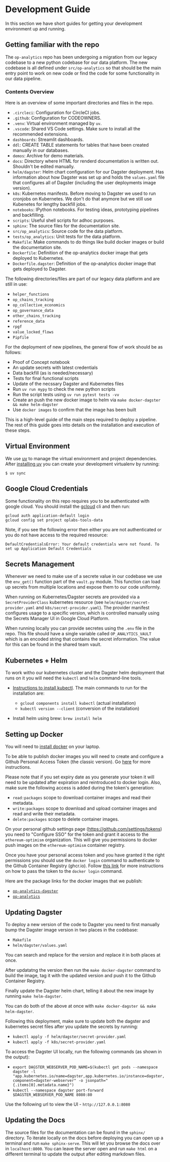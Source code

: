 # Development Guide

In this section we have short guides for getting your development environment up and running.


## Getting familiar with the repo

The `op-analytics` repo has been undergoing a migration from our legacy codebase to a new
python codebase for our data platform. The new codebase is all defined under `src/op-analytics`
so that should be the main entry point to work on new code or find the code for some
functionality in our data pipeline.

### Contents Overview

Here is an overview of some important directories and files in the repo.

- `.circleci`: Configuration for CircleCI jobs.
- `.github`: Configuration for CODEOWNERS.
- `.venv`: Virtual environment managed by `uv`.
- `.vscode`: Shared VS Code settings. Make sure to install all the recommended extensions.
- `dashboards`: Streamlit dashboards.
- `ddl`: CREATE TABLE statements for tables that have been created manually in our databases.
- `demos`: Archive for demo materials.
- `docs`: Directory where HTML for renderd documentation is written out. Shouldn't be edited manually.
- `helm/dagster`: Helm chart configuration for our Dagster deployment. Has information about how Dagster was
   set up and holds the `values.yaml` file that configures all of Dagster (including the user deployments image version).
- `k8s`: Kubernetes manifests. Before moving to Dagster we used to run cronjobs on Kubernetes. We don't do that anymore
   but we still use Kubenetes for lengthy backfill jobs.
- `notebooks`: IPython notebooks. For testing ideas, prototyping pipelines and backfilling.
- `scripts`: Useful shell scripts for adhoc purposes.
- `sphinx`: The source files for the documentation site.
- `src/op_analytics`: Source code for the data platform.
- `tests/op_analytics`: Unit tests for the data platform.
- `Makefile`: Make commands to do things like build docker images or build the documentation site.
- `Dockerfile`: Definition of the op-analytics docker image that gets deployed to Kubernetes.
- `Dockerfile.dagster`: Definition of the op-analytics docker image that gets deployed to Dagster.


The following directories/files are part of our legacy data platform and are still in use:

- `helper_functions`
- `op_chains_tracking`
- `op_collective_economics`
- `op_governance_data`
- `other_chains_tracking`
- `reference_data`
- `rpgf`
- `value_locked_flows`
- `Pipfile`

For the deployment of new pipelines, the general flow of work should be as follows:
- Proof of Concept notebook
- An update secrets with latest credentials
- Data backfill (as is needed/necessary)
- Tests for final functional scripts
- Update of the necssary Dagster and Kubernetes files
- Run  `uv run mypy` to check the new python scripts
- Run the script tests using `uv run pytest tests -vv`
- Create an push the new docker image to helm via `make docker-dagster && make helm-dagster`
- Use `docker images` to confirm that the image has been built

This is a high-level guide of the main steps required to deploy a pipeline. The rest of this guide goes into details on the installation and execution of these steps.

## Virtual Environment

We use [uv](https://docs.astral.sh/uv/) to manage the virtual environment and project dependencies.
After [installing uv](https://docs.astral.sh/uv/getting-started/installation/#standalone-installer)
you can create your development virtualenv by running:
```
$ uv sync
```


## Google Cloud Credentials

Some functionality on this repo requires you to be authenticated with google cloud. You should
install the [gcloud](https://cloud.google.com/sdk/docs/install) cli and then run:
```
gcloud auth application-default login
gcloud config set project oplabs-tools-data
```

Note, if you see the following error then either you are not authenticated or you do not have
access to the required resource:
```
DefaultCredentialsError: Your default credentials were not found. To set up Application Default Credentials
```

## Secrets Management

Whenever we need to make use of a secrete value in our codebase we use the `env_get()` function
part of the `vault.py` module.  This function can load up secrets from multiple locations and
expose them to our code uniformly.

When running on Kubernetes/Dagster secrets are provided via a `SecretProviderClass` kubernetes
resource (see `helm/dagster/secret-provider.yaml` and `k8s/secret-provider.yaml`).  The provider
manifest configures usage to a specific version, which is controlled manually using the Secrets
Manager UI in Google Cloud Platform.

When running locally you can provide secretes using the `.env` file in the repo. This file should
have a single variable called `OP_ANALYTICS_VAULT` which is an encoded string that contains the
secret information. The value for this can be found in the shared team vault.


## Kubernetes + Helm

To work witho our kubernetes cluster and the Dagster helm deployment that runs on it you will
need the `kubectl` and `helm` command-line tools.

- [Instructions to install kubectl](https://cloud.google.com/kubernetes-engine/docs/how-to/cluster-access-for-kubectl). The main commands to run for the installation are:
   - `gcloud components install kubectl` (actual installation)
   - `kubectl version --client` (conversion of the installation)

- Install helm using brew: `brew install helm`


## Setting up Docker

You will need to [install docker](https://docs.docker.com/get-started/get-docker/) on your laptop.

To be able to publish docker images you will need to create and configure a Github Personal Access
Token (the classic version). Go [here](https://docs.github.com/en/authentication/keeping-your-account-and-data-secure/managing-your-personal-access-tokens#creating-a-personal-access-token-classic) for more instructions.

Please note that if you set expiry date as you generate your token it will need to be updated after expiration and reintroduced to docker login. Also, make sure the following access is added during the token's generation:
- `read:packages` scope to download container images and read their metadata.
- `write:packages` scope to download and upload container images and read and write their metadata.
- `delete:packages` scope to delete container images.

On your personal github settings page (https://github.com/settings/tokens) you need to
"Configure SSO" for the token and grant it access to the `ethereum-optimism` organization.
This will give you permissions  to docker push images on the `ethereum-optimism` container registry.


Once you have your personal access token and you have granted it the right permissions you should
use the `docker login` command to authenticate to the Github Container Registry (ghcr.io).
Follow [this link](https://docs.github.com/en/packages/working-with-a-github-packages-registry/working-with-the-container-registry#authenticating-with-a-personal-access-token-classic) for more instructions on how to pass the token to the `docker login` command.

Here are the package links for the docker images that we publish:

- [`op-analytics-dagster`](https://github.com/orgs/ethereum-optimism/packages/container/op-analytics-dagster)
- [`op-analytics`](https://github.com/orgs/ethereum-optimism/packages/container/package/op-analytics)


## Updating Dagster

To deploy a new version of the code to Dagster you need to first manually bump the Dagster image
version in two places in the codebase:

- `Makefile`
- `helm/dagster/values.yaml`

You can search and replace for the version and replace it in both places at once.

After updatatng the version then run the `make docker-dagster` command to build the image, tag it
with the updated version and push it to the Github Container Registry.

Finally update the Dagster helm chart, telling it about the new image by running `make helm-dagster`.

You can do both of the above at once with `make docker-dagster && make helm-dagster`.

Following this deployment, make sure to update both the dagster and kubernetes secret files after you update the secrets by running:
- `kubectl apply -f helm/dagster/secret-provider.yaml`
- `kubectl apply -f k8s/secret-provider.yaml`

To access the Dagster UI locally, run the following commands (as shown in the output):
- `export DAGSTER_WEBSERVER_POD_NAME=$(kubectl get pods --namespace dagster -l "app.kubernetes.io/name=dagster,app.kubernetes.io/instance=dagster,component=dagster-webserver" -o jsonpath="{.items[0].metadata.name}")`
- `kubectl --namespace dagster port-forward $DAGSTER_WEBSERVER_POD_NAME 8080:80`

Use the following url to view the UI - `http://127.0.0.1:8080`

## Updating the Docs

The source files for the documentation can be found in the `sphinx/` directory. To iterate locally
on the docs before deploying you can open up a terminal and run `make sphinx-serve`.  This will let
you browse the docs over in `localhost:8000`. You can leave the server open and run `make html` on
a different terminal to update the output after editing markdown files.
